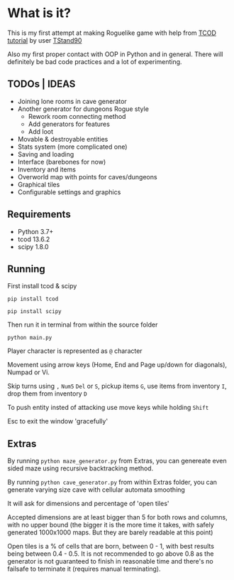 # What is it?

This is my first attempt at making Roguelike game with help from [TCOD tutorial](http://https://www.rogueliketutorials.com/tutorials/tcod/v2/ "TCOD") by user [TStand90](https://github.com/TStand90 "TStand90 on GitHub")

Also my first proper contact with OOP in Python and in general.
There will definitely be bad code practices and a lot of experimenting.

## TODOs | IDEAS

- Joining lone rooms in cave generator
- Another generator for dungeons Rogue style
  - Rework room connecting method
  - Add generators for features
  - Add loot
- Movable & destroyable entities
- Stats system (more complicated one)
- Saving and loading
- Interface (barebones for now)
- Inventory and items
- Overworld map with points for caves/dungeons
- Graphical tiles
- Configurable settings and graphics

## Requirements

- Python 3.7+
- tcod 13.6.2
- scipy 1.8.0

## Running

First install tcod & scipy

`pip install tcod`

`pip install scipy`

Then run it in terminal from within the source folder

`python main.py`

Player character is represented as `@` character

Movement using arrow keys (Home, End and Page up/down for diagonals), Numpad or Vi.

Skip turns using `,` `Num5` `Del` or `S`, pickup items `G`, use items from inventory `I`, drop them from inventory `D`

To push entity insted of attacking use move keys while holding `Shift`

Esc to exit the window 'gracefully'

## Extras

By running `python maze_generator.py` from Extras, you can genereate even sided maze using recursive backtracking method.

By running `python cave_generator.py` from within Extras folder, you can generate varying size cave with cellular automata smoothing

It will ask for dimensions and percentage of 'open tiles'

Accepted dimensions are at least bigger than 5 for both rows and columns, with no upper bound (the bigger it is the more time it takes, with safely generated 1000x1000 maps. But they are barely readable at this point)

Open tiles is a % of cells that are born, between 0 - 1, with best results being between 0.4 - 0.5. It is not recommended to go above 0.8 as the generator is not guaranteed to finish in reasonable time and there's no failsafe to terminate it (requires manual terminating).
